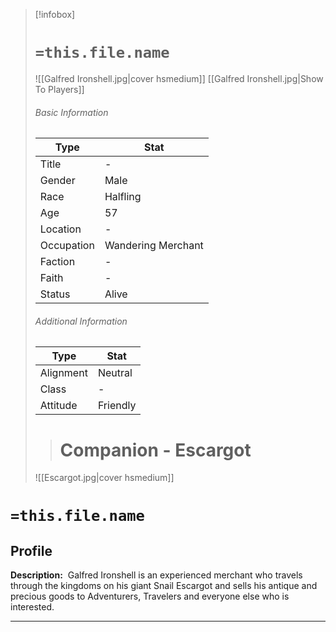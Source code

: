 > [!infobox]
> # `=this.file.name`
> ![[Galfred Ironshell.jpg|cover hsmedium]]
> [[Galfred Ironshell.jpg|Show To Players]]
> ###### Basic Information
> Type |  Stat |
> ---|---|
> Title | - |
> Gender | Male |
> Race | Halfling |
> Age | 57 |
> Location | - |
> Occupation | Wandering Merchant |
> Faction | - |
> Faith | - |
> Status | Alive |
> ###### Additional Information
> Type |  Stat |
> ---|---|
> Alignment | Neutral |
> Class | - |
> Attitude | Friendly |
> > # Companion - Escargot
> ![[Escargot.jpg|cover hsmedium]]

# `=this.file.name`
## Profile

**Description:** 
Galfred Ironshell is an experienced merchant who travels through the kingdoms on his giant Snail Escargot and sells his antique and precious goods to Adventurers, Travelers and everyone else who is interested.

---
